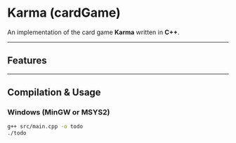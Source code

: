 # Karma (cardGame)

An implementation of the card game **Karma** written in **C++**.  

---

## Features
 

---

## Compilation & Usage

### Windows (MinGW or MSYS2)
```bash
g++ src/main.cpp -o todo
./todo

